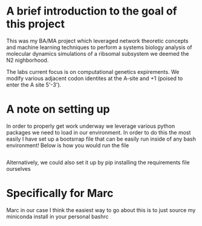 # A brief introduction to the goal of this project
This was my BA/MA project which leveraged network theoretic concepts and machine learning techniques to perform a systems biology analysis of molecular dynamics simulations of a ribsomal subsystem we deemed the N2 nighborhood.

The labs current focus is on computational genetics expirements.
We modify various adjacent codon identites at the A-site and +1 (poised to enter the A site 5'-3').

# A note on setting up
In order to properly get work underway we leverage various python packages we need to load in our environment. In order to do this the most easily I have set up a bootsrrap file that can be easily run inside
of any bash environment! Below is how you would run the file


```bash


```

Alternatively, we could also set it up by pip installing the requirements file ourselves

# Specifically for Marc

Marc in our case I think the easiest way to go about this is to just source my miniconda install in your personal bashrc 


